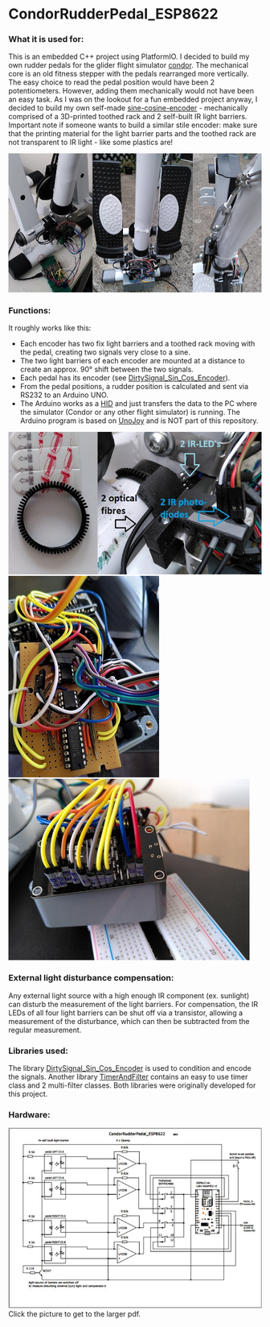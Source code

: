 # CondorRudderPedal_ESP8622

### What it is used for:
This is an embedded C++ project using PlatformIO. I decided to build my own rudder pedals for the glider flight simulator [condor](https://www.condorsoaring.com/).
The mechanical core is an old fitness stepper with the pedals rearranged more vertically. The easy choice to read the pedal position would have been 2 potentiometers. However, adding them mechanically would not have been an easy task. As I was on the lookout for a fun embedded project anyway, I decided to build my own self-made [sine-cosine-encoder](https://www.motioncontroltips.com/what-is-a-sine-encoder-aka-sine-cosine-encoder/) - mechanically comprised of a 3D-printed toothed rack and 2 self-built IR light barriers. Important note if someone wants to build a similar stile encoder: make sure that the printing material for the light barrier parts and the toothed rack are not transparent to IR light - like some plastics are!

![Alt Text](/docs/pics/pedals.jpg?raw=true "pedals") 

### Functions:
It roughly works like this:
- Each encoder has two fix light barriers and a toothed rack moving with the pedal, creating two signals very close to a sine.
- The two light barriers of each encoder are mounted at a distance to create an approx. 90° shift between the two signals.
- Each pedal has its encoder (see [DirtySignal_Sin_Cos_Encoder](https://github.com/flyfuri/DirtySignal_Sin_Cos_Encoder)).
- From the pedal positions, a rudder position is calculated and sent via RS232 to an Arduino UNO.
- The Arduino works as a [HID](https://en.wikipedia.org/wiki/Human_interface_device) and just transfers the data to the PC where the simulator (Condor or any other flight simulator) is running. 
  The Arduino program is based on [UnoJoy](https://github.com/AlanChatham/UnoJoy) and is NOT part of this repository.
  
![Alt Text](/docs/pics/encoder_mechanic.jpg?raw=true "encoder_mechanic") 
![Alt Text](/docs/pics/Opamp_Multiplexer.jpg?raw=true "Opamp_Multiplexer") ![Alt Text](/docs/pics/NodeMCU.jpg?raw=true "NodeMCU") 

### External light disturbance compensation:
Any external light source with a high enough IR component (ex. sunlight) can disturb the measurement of the light barriers. For compensation, the IR LEDs of all four light barriers can be shut off via a transistor, allowing a measurement of the disturbance, which can then be subtracted from the regular measurement.

### Libraries used: 
The library [DirtySignal_Sin_Cos_Encoder](https://github.com/flyfuri/DirtySignal_Sin_Cos_Encoder) is used to condition and encode the signals. Another library [TimerAndFilter](https://github.com/flyfuri/TimerAndFilter) contains an easy to use timer class and 2 multi-filter classes. Both libraries were originally developed for this project.

### Hardware:
[<img src="/docs/pics/schematic_small_pic.JPG">](/docs/schematics/CondorRudderPedal_ESP8622.pdf)\
Click the picture to get to the larger pdf.
